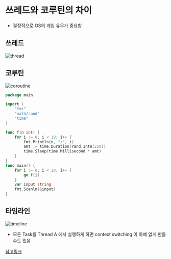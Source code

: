# 쓰레드와 코루틴의 차이

- 결정적으로 OS의 개입 유무가 중요함

## 쓰레드

![thread](https://aaronryu.github.io/2019/05/27/coroutine-and-thread/context-switch-between-threads.png)

## 코루틴

![coroutine](https://aaronryu.github.io/2019/05/27/coroutine-and-thread/no-context-switch-between-coroutines.png)

```go
package main

import (
	"fmt"
	"math/rand"
	"time"
)

func f(n int) {
	for i := 0; i < 10; i++ {
		fmt.Println(n, ":", i)
		amt := time.Duration(rand.Intn(250))
		time.Sleep(time.Millisecond * amt)
	}
}
func main() {
	for i := 0; i < 10; i++ {
		go f(i)
	}
	var input string
	fmt.Scanln(&input)
}
```

## 타임라인

![timeline](https://aaronryu.github.io/2019/05/27/coroutine-and-thread/concurrency-progress-bar-thread-and-coroutine.png)

- 모든 Task를 Thread A 에서 실행하게 하면 context switching 이 아예 없게 만들수도 있음

[참고링크](https://aaronryu.github.io/2019/05/27/coroutine-and-thread/)
